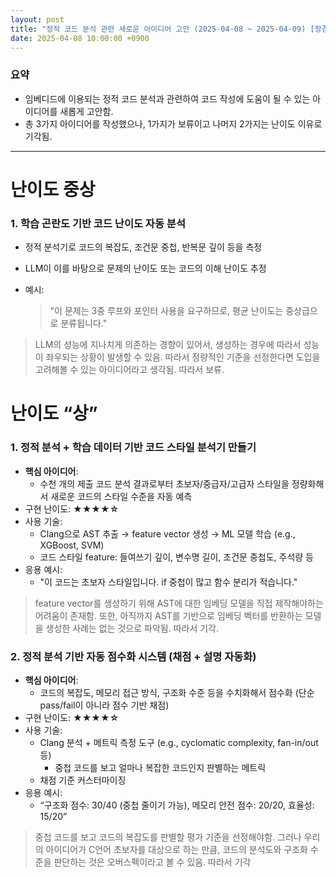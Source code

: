 ```yaml
---
layout: post
title: "정적 코드 분석 관련 새로운 아이디어 고안 (2025-04-08 ~ 2025-04-09) [장경은]"
date: 2025-04-08 10:00:00 +0900
---
```


### 요약

- 임베디드에 이용되는 정적 코드 분석과 관련하여 코드 작성에 도움이 될 수 있는 아이디어를 새롭게 고안함.
- 총 3가지 아이디어를 작성했으나, 1가지가 보류이고 나머지 2가지는 난이도 이유로 기각됨.

---



# 난이도 중상

### 1. **학습 곤란도 기반 코드 난이도 자동 분석**

- 정적 분석기로 코드의 복잡도, 조건문 중첩, 반복문 깊이 등을 측정
- LLM이 이를 바탕으로 문제의 난이도 또는 코드의 이해 난이도 추정
- 예시:
  
    > "이 문제는 3중 루프와 포인터 사용을 요구하므로, 평균 난이도는 중상급으로 분류됩니다."

> LLM의 성능에 지나치게 의존하는 경향이 있어서, 생성하는 경우에 따라서 성능이 좌우되는 상황이 발생할 수 있음. 따라서 정량적인 기준을 선정한다면 도입을 고려해볼 수 있는 아이디어라고 생각됨. 따라서 보류.



# 난이도 “상”

### 1. **정적 분석 + 학습 데이터 기반 코드 스타일 분석기 만들기**

- **핵심 아이디어**:
    - 수천 개의 제출 코드 분석 결과로부터 초보자/중급자/고급자 스타일을 정량화해서 새로운 코드의 스타일 수준을 자동 예측
- 구현 난이도: **★★★★☆**
- 사용 기술:
    - Clang으로 AST 추출 → feature vector 생성 → ML 모델 학습 (e.g., XGBoost, SVM)
    - 코드 스타일 feature: 들여쓰기 깊이, 변수명 길이, 조건문 중첩도, 주석량 등
- 응용 예시:
    - "이 코드는 초보자 스타일입니다. if 중첩이 많고 함수 분리가 적습니다."

> feature vector를 생성하기 위해 AST에 대한 임베딩 모델을 직접 제작해야하는 어려움이 존재함. 또한, 아직까지 AST를 기반으로 임베딩 벡터를 반환하는 모델을 생성한 사례는 없는 것으로 파악됨. 따라서 기각.





### 2. **정적 분석 기반 자동 점수화 시스템 (채점 + 설명 자동화)**

- **핵심 아이디어**:
    - 코드의 복잡도, 메모리 접근 방식, 구조화 수준 등을 수치화해서 점수화 (단순 pass/fail이 아니라 점수 기반 채점)
- 구현 난이도: **★★★★☆**
- 사용 기술:
    - Clang 분석 + 메트릭 측정 도구 (e.g., cyclomatic complexity, fan-in/out 등)
        - 중첩 코드를 보고 얼마나 복잡한 코드인지 판별하는 메트릭
    - 채점 기준 커스터마이징
- 응용 예시:
    - “구조화 점수: 30/40 (중첩 줄이기 가능), 메모리 안전 점수: 20/20, 효율성: 15/20”

> 중첩 코드를 보고 코드의 복잡도를 판별할 평가 기준을 선정해야함. 그러나 우리의 아이디어가 C언어 초보자를 대상으로 하는 만큼, 코드의 분석도와 구조화 수준을 판단하는 것은 오버스펙이라고 볼 수 있음. 따라서 기각
